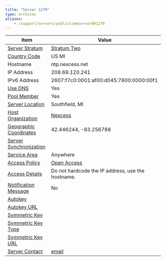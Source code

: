 ```yaml
---
title: "Server 1270"
type: archives
aliases:
    - /support/servers/publictimeserver001270
---
```


| Item | Value |
| ----- | ----- |
| [Server Stratum](/support/servers/serverstratum) | [Stratum Two](/support/servers/stratumtwotimeservers) |
| [Country Code](/support/servers/countrycode) | US MI |
| Hostname |  ntp.nexcess.net  |
| IP Address |  208.69.120.241  |
| IPv6 Address |  2607:f7c0:0001:af00:d045:7800:0000:00f1 |
| [Use DNS](/support/servers/usedns) | Yes |
| [Pool Member](/support/servers/poolmember) | Yes |
| [Server Location](/support/servers/serverlocation) |  Southfield, MI |
| [Host Organization](/support/servers/hostorganization) | [Nexcess](https://www.nexcess.net/) |
| [ Geographic Coordinates](/support/servers/geographiccoordinates) |  42.446244, -83.256788  |
| [Server Synchronization](/support/servers/serversynchronization) | |
| [Service Area](/support/servers/servicearea) | Anywhere |
| [Access Policy](/support/servers/accesspolicy) | [Open Access](/support/servers/openaccess) |
| [Access Details](/support/servers/accessdetails) |  Do not hardcode the IP address, use the hostname.  |
| [Notification Message](/support/servers/notificationmessage) | No |
| [Autokey](/support/servers/autokey) |  |
| [Autokey URL](/support/servers/autokeyurl) | |
| [Symmetric Key](/support/servers/symmetrickey) | |
| [Symmetric Key Type](/support/servers/symmetrickeytype) | |
| [Symmetric Key URL](/support/servers/symmetrickeyurl) | |
| [Server Contact](/support/servers/servercontact) | [email](mailto:timekeeper@nexcess.net) |